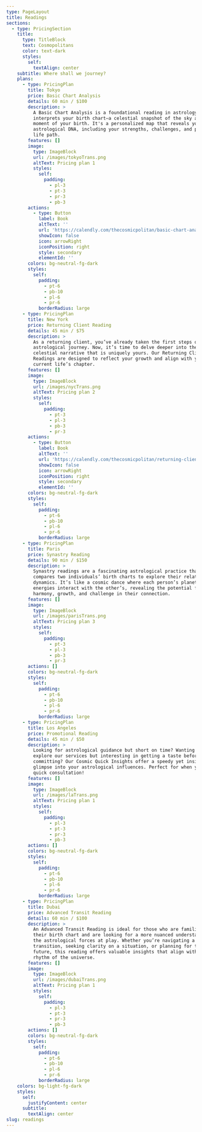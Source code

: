 ```yaml
---
type: PageLayout
title: Readings
sections:
  - type: PricingSection
    title:
      type: TitleBlock
      text: Cosmopolitans
      color: text-dark
      styles:
        self:
          textAlign: center
    subtitle: Where shall we journey?
    plans:
      - type: PricingPlan
        title: Tokyo
        price: Basic Chart Analysis
        details: 60 min / $100
        description: >
          A Basic Chart Analysis is a foundational reading in astrology that
          interprets your birth chart—a celestial snapshot of the sky at the
          moment of your birth. It's a personalized map that reveals your unique
          astrological DNA, including your strengths, challenges, and potential
          life path.
        features: []
        image:
          type: ImageBlock
          url: /images/tokyoTrans.png
          altText: Pricing plan 1
          styles:
            self:
              padding:
                - pl-3
                - pt-3
                - pr-3
                - pb-3
        actions:
          - type: Button
            label: Book
            altText: ''
            url: 'https://calendly.com/thecosmicpolitan/basic-chart-analysis'
            showIcon: false
            icon: arrowRight
            iconPosition: right
            style: secondary
            elementId: ''
        colors: bg-neutral-fg-dark
        styles:
          self:
            padding:
              - pt-6
              - pb-10
              - pl-6
              - pr-6
            borderRadius: large
      - type: PricingPlan
        title: New York
        price: Returning Client Reading
        details: 45 min / $75
        description: >
          As a returning client, you’ve already taken the first steps on your
          astrological journey. Now, it’s time to delve deeper into the
          celestial narrative that is uniquely yours. Our Returning Client
          Readings are designed to reflect your growth and align with your
          current life’s chapter.
        features: []
        image:
          type: ImageBlock
          url: /images/nycTrans.png
          altText: Pricing plan 2
          styles:
            self:
              padding:
                - pt-3
                - pl-3
                - pb-3
                - pr-3
        actions:
          - type: Button
            label: Book
            altText: ''
            url: 'https://calendly.com/thecosmicpolitan/returning-client-reading'
            showIcon: false
            icon: arrowRight
            iconPosition: right
            style: secondary
            elementId: ''
        colors: bg-neutral-fg-dark
        styles:
          self:
            padding:
              - pt-6
              - pb-10
              - pl-6
              - pr-6
            borderRadius: large
      - type: PricingPlan
        title: Paris
        price: Synastry Reading
        details: 90 min / $150
        description: >
          Synastry readings are a fascinating astrological practice that
          compares two individuals’ birth charts to explore their relational
          dynamics. It’s like a cosmic dance where each person’s planetary
          energies interact with the other’s, revealing the potential for
          harmony, growth, and challenge in their connection.
        features: []
        image:
          type: ImageBlock
          url: /images/parisTrans.png
          altText: Pricing plan 3
          styles:
            self:
              padding:
                - pt-3
                - pl-3
                - pb-3
                - pr-3
        actions: []
        colors: bg-neutral-fg-dark
        styles:
          self:
            padding:
              - pt-6
              - pb-10
              - pl-6
              - pr-6
            borderRadius: large
      - type: PricingPlan
        title: Los Angeles
        price: Promotional Reading
        details: 45 min / $50
        description: >
          Looking for astrological guidance but short on time? Wanting to
          explore our services but interesting in getting a taste before
          committing? Our Cosmic Quick Insights offer a speedy yet insightful
          glimpse into your astrological influences. Perfect for when you need a
          quick consultation!
        features: []
        image:
          type: ImageBlock
          url: /images/laTrans.png
          altText: Pricing plan 1
          styles:
            self:
              padding:
                - pl-3
                - pt-3
                - pr-3
                - pb-3
        actions: []
        colors: bg-neutral-fg-dark
        styles:
          self:
            padding:
              - pt-6
              - pb-10
              - pl-6
              - pr-6
            borderRadius: large
      - type: PricingPlan
        title: Dubai
        price: Advanced Transit Reading
        details: 60 min / $100
        description: >
          An Advanced Transit Reading is ideal for those who are familiar with
          their birth chart and are looking for a more nuanced understanding of
          the astrological forces at play. Whether you’re navigating a
          transition, seeking clarity on a situation, or planning for the
          future, this reading offers valuable insights that align with the
          rhythm of the universe. 
        features: []
        image:
          type: ImageBlock
          url: /images/dubaiTrans.png
          altText: Pricing plan 1
          styles:
            self:
              padding:
                - pl-3
                - pt-3
                - pr-3
                - pb-3
        actions: []
        colors: bg-neutral-fg-dark
        styles:
          self:
            padding:
              - pt-6
              - pb-10
              - pl-6
              - pr-6
            borderRadius: large
    colors: bg-light-fg-dark
    styles:
      self:
        justifyContent: center
      subtitle:
        textAlign: center
slug: readings
---
```


